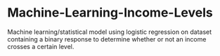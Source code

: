 # Machine-Learning-Income-Levels

Machine learning/statistical model using logistic regression on dataset containing a binary response to determine whether or not an income crosses a certain level.

